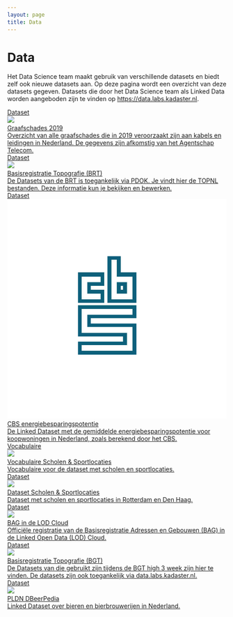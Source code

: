 ```yaml
---
layout: page
title: Data
---
```


# Data

Het Data Science team maakt gebruik van verschillende datasets en biedt zelf ook nieuwe datasets aan. Op deze pagina wordt een overzicht van deze datasets gegeven. Datasets die door het Data Science team als Linked Data worden aangeboden zijn te vinden op <https://data.labs.kadaster.nl>.

<div class="cards-wrapper">
  <a href="https://data.labs.kadaster.nl/agentschap-telecom/graafschades-2019">
    <div class="card">
      <div class="card-type">Dataset</div>
      <img class="card-image" src="/assets/images/graafschades.webp">
      <div class="card-title">Graafschades 2019</div>
      <div class="card-description">Overzicht van alle graafschades die in 2019 veroorzaakt zijn aan kabels en leidingen in Nederland.  De gegevens zijn afkomstig van het Agentschap Telecom.</div>
    </div>
  </a>
  <a href="https://www.pdok.nl/introductie/-/article/basisregistratie-topografie-brt-topnl">
    <div class="card">
      <div class="card-type">Dataset</div>
      <img class="card-image" src="/assets/images/nederland-provincies.jpg">
      <div class="card-title">Basisregistratie Topografie (BRT)</div>
      <div class="card-description">De Datasets van de BRT is toegankelijk via PDOK. Je vindt hier de TOPNL bestanden. Deze  informatie kun je bekijken en bewerken.</div>
    </div>
  </a>
  <a href="https://data.pldn.nl/cbs/energiebesparing">
    <div class="card">
      <div class="card-type">Dataset</div>
      <img class="card-image" src="/assets/images/cbs-logo.png">
      <div class="card-title">CBS energiebesparingspotentie</div>
      <div class="card-description">De Linked Dataset met de gemiddelde energiebesparingspotentie voor koopwoningen in Nederland, zoals berekend door het CBS.</div>
    </div>
  </a>
  <a href="/data/haal-centraal-vocab/index-en.html">
    <div class="card">
      <div class="card-type">Vocabulaire</div>
      <img class="card-image" src="/assets/images/voetbal.jpg">
      <div class="card-title">Vocabulaire Scholen &amp; Sportlocaties</div>
      <div class="card-description">Vocabulaire voor de dataset met scholen en sportlocaties.</div>
    </div>
  </a>
  <a href="https://data.labs.kadaster.nl/haal-centraal/scholen-sportlocaties">
    <div class="card">
      <div class="card-type">Dataset</div>
      <img class="card-image" src="/assets/images/voetbal.png">
      <div class="card-title">Dataset Scholen &amp; Sportlocaties</div>
      <div class="card-description">Dataset met scholen en sportlocaties in Rotterdam en Den Haag.</div>
    </div>
  </a>
  <a href="https://lod-cloud.net/dataset/bag">
    <div class="card">
      <div class="card-type">Dataset</div>
      <img class="card-image" src="/assets/images/bag-in-lod-cloud.png">
      <div class="card-title">BAG in de LOD Cloud</div>
      <div class="card-description">Officiële registratie van de Basisregistratie Adressen en Gebouwen (BAG) in de Linked Open Data (LOD) Cloud.</div>
    </div>
  </a>
  <a href="https://data.labs.kadaster.nl/bgt-high3">
    <div class="card">
      <div class="card-type">Dataset</div>
      <img class="card-image" src="/assets/images/bgt.jpg">
      <div class="card-title">Basisregistratie Topografie (BGT)</div>
      <div class="card-description">De Datasets van die gebruikt zijn tijdens de BGT high 3 week zijn hier te vinden. De datasets zijn ook toegankelijk via data.labs.kadaster.nl.</div>
    </div>
  </a>
  <a href="https://data.pldn.nl/pldn/bier">
    <div class="card">
      <div class="card-type">Dataset</div>
      <img class="card-image" src="/assets/images/bier.jpg">
      <div class="card-title">PLDN DBeerPedia</div>
      <div class="card-description">Linked Dataset over bieren en bierbrouwerijen in Nederland.</div>
    </div>
  </a>
  <!--
  <a href="https://data.labs.kadaster.nl/kadaster/transacties-apeldoorn/">
    <div class="card">
      <div class="card-type">Dataset</div>
      <img class="card-image" src="/assets/images/kadaster-logo.png">
      <div class="card-title">Kadaster transactie data</div>
      <div class="card-description">Dataset met transactie data over verschillende verkoop en koop aktes van het kadaster.</div>
    </div>
  </a>
  -->
</div>
